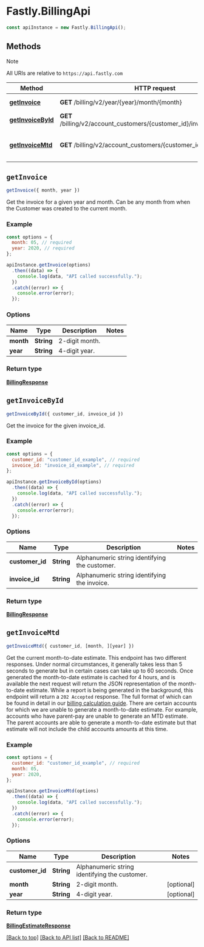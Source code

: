 # Fastly.BillingApi

```javascript
const apiInstance = new Fastly.BillingApi();
```
## Methods

> [!NOTE]
> All URIs are relative to `https://api.fastly.com`

Method | HTTP request | Description
------ | ------------ | -----------
[**getInvoice**](BillingApi.md#getInvoice) | **GET** /billing/v2/year/{year}/month/{month} | Get an invoice
[**getInvoiceById**](BillingApi.md#getInvoiceById) | **GET** /billing/v2/account_customers/{customer_id}/invoices/{invoice_id} | Get an invoice
[**getInvoiceMtd**](BillingApi.md#getInvoiceMtd) | **GET** /billing/v2/account_customers/{customer_id}/mtd_invoice | Get month-to-date billing estimate


## `getInvoice`

```javascript
getInvoice({ month, year })
```

Get the invoice for a given year and month. Can be any month from when the Customer was created to the current month.

### Example

```javascript
const options = {
  month: 05, // required
  year: 2020, // required
};

apiInstance.getInvoice(options)
  .then((data) => {
    console.log(data, "API called successfully.");
  })
  .catch((error) => {
    console.error(error);
  });
```

### Options

Name | Type | Description  | Notes
------------- | ------------- | ------------- | -------------
**month** | **String** | 2-digit month. |
**year** | **String** | 4-digit year. |

### Return type

[**BillingResponse**](BillingResponse.md)


## `getInvoiceById`

```javascript
getInvoiceById({ customer_id, invoice_id })
```

Get the invoice for the given invoice_id.

### Example

```javascript
const options = {
  customer_id: "customer_id_example", // required
  invoice_id: "invoice_id_example", // required
};

apiInstance.getInvoiceById(options)
  .then((data) => {
    console.log(data, "API called successfully.");
  })
  .catch((error) => {
    console.error(error);
  });
```

### Options

Name | Type | Description  | Notes
------------- | ------------- | ------------- | -------------
**customer_id** | **String** | Alphanumeric string identifying the customer. |
**invoice_id** | **String** | Alphanumeric string identifying the invoice. |

### Return type

[**BillingResponse**](BillingResponse.md)


## `getInvoiceMtd`

```javascript
getInvoiceMtd({ customer_id, [month, ][year] })
```

Get the current month-to-date estimate. This endpoint has two different responses. Under normal circumstances, it generally takes less than 5 seconds to generate but in certain cases can take up to 60 seconds. Once generated the month-to-date estimate is cached for 4 hours, and is available the next request will return the JSON representation of the month-to-date estimate. While a report is being generated in the background, this endpoint will return a `202 Accepted` response. The full format of which can be found in detail in our [billing calculation guide](https://docs.fastly.com/en/guides/how-we-calculate-your-bill). There are certain accounts for which we are unable to generate a month-to-date estimate. For example, accounts who have parent-pay are unable to generate an MTD estimate. The parent accounts are able to generate a month-to-date estimate but that estimate will not include the child accounts amounts at this time.

### Example

```javascript
const options = {
  customer_id: "customer_id_example", // required
  month: 05,
  year: 2020,
};

apiInstance.getInvoiceMtd(options)
  .then((data) => {
    console.log(data, "API called successfully.");
  })
  .catch((error) => {
    console.error(error);
  });
```

### Options

Name | Type | Description  | Notes
------------- | ------------- | ------------- | -------------
**customer_id** | **String** | Alphanumeric string identifying the customer. |
**month** | **String** | 2-digit month. | [optional]
**year** | **String** | 4-digit year. | [optional]

### Return type

[**BillingEstimateResponse**](BillingEstimateResponse.md)


[[Back to top]](#) [[Back to API list]](../../README.md#endpoints)
[[Back to README]](../../README.md)
